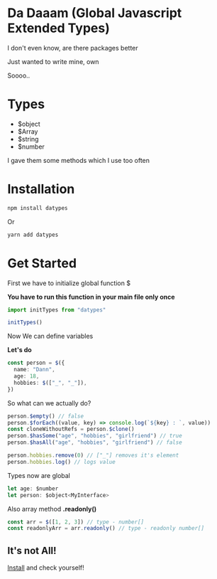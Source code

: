 # Da Daaam (Global Javascript Extended Types)

I don't even know, are there packages better

Just wanted to write mine, own

Soooo..

# Types

- $object
- $Array
- $string
- $number

I gave them some methods which I use too often

# Installation

```sh
npm install datypes
```

Or

```sh
yarn add datypes
```

# Get Started

First we have to initialize global function $

**You have to run this function in your main file only once**

```ts
import initTypes from "datypes"

initTypes()
```

Now We can define variables

**Let's do**

```ts
const person = $({
  name: "Dann",
  age: 18,
  hobbies: $(["_", "_"]),
})
```

So what can we actually do?

```ts
person.$empty() // false
person.$forEach((value, key) => console.log(`${key} : `, value))
const cloneWithoutRefs = person.$clone()
person.$hasSome("age", "hobbies", "girlfriend") // true
person.$hasAll("age", "hobbies", "girlfriend") // false

person.hobbies.remove(0) // ["_"] removes it's element
person.hobbies.log() // logs value
```

Types now are global

```ts
let age: $number
let person: $object<MyInterface>
```

Also array method **.readonly()**

```ts
const arr = $([1, 2, 3]) // type - number[]
const readonlyArr = arr.readonly() // type - readonly number[]
```

## It's not All!

[Install](#installation) and check yourself!
